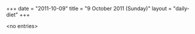 +++
date = "2011-10-09"
title = "9 October 2011 (Sunday)"
layout = "daily-diet"
+++


\<no entries\>

